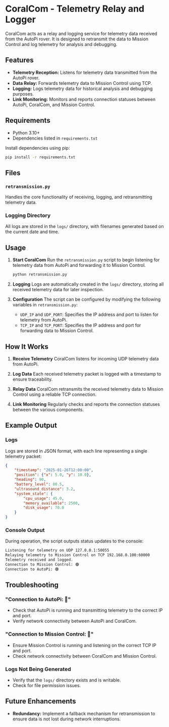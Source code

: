 # CoralCom - Telemetry Relay and Logger

CoralCom acts as a relay and logging service for telemetry data received from the AutoPi rover. It is designed to retransmit the data to Mission Control and log telemetry for analysis and debugging.

## Features

- **Telemetry Reception:** Listens for telemetry data transmitted from the AutoPi rover.
- **Data Relay:** Forwards telemetry data to Mission Control using TCP.
- **Logging:** Logs telemetry data for historical analysis and debugging purposes.
- **Link Monitoring:** Monitors and reports connection statuses between AutoPi, CoralCom, and Mission Control.

## Requirements

- Python 3.10+
- Dependencies listed in `requirements.txt`

Install dependencies using pip:
```bash
pip install -r requirements.txt
```

## Files

### `retransmission.py`
Handles the core functionality of receiving, logging, and retransmitting telemetry data.

### Logging Directory
All logs are stored in the `logs/` directory, with filenames generated based on the current date and time.

## Usage

1. **Start CoralCom**
   Run the `retransmission.py` script to begin listening for telemetry data from AutoPi and forwarding it to Mission Control.

   ```bash
   python retransmission.py
   ```

2. **Logging**
   Logs are automatically created in the `logs/` directory, storing all received telemetry data for later inspection.

3. **Configuration**
   The script can be configured by modifying the following variables in `retransmission.py`:

   - `UDP_IP` and `UDP_PORT`: Specifies the IP address and port to listen for telemetry from AutoPi.
   - `TCP_IP` and `TCP_PORT`: Specifies the IP address and port for forwarding data to Mission Control.

## How It Works

1. **Receive Telemetry**
   CoralCom listens for incoming UDP telemetry data from AutoPi.

2. **Log Data**
   Each received telemetry packet is logged with a timestamp to ensure traceability.

3. **Relay Data**
   CoralCom retransmits the received telemetry data to Mission Control using a reliable TCP connection.

4. **Link Monitoring**
   Regularly checks and reports the connection statuses between the various components.

## Example Output

### Logs
Logs are stored in JSON format, with each line representing a single telemetry packet:
```json
{
    "timestamp": "2025-01-26T12:00:00",
    "position": {"x": 5.0, "y": 10.0},
    "heading": 90,
    "battery_level": 80.5,
    "ultrasound_distance": 3.2,
    "system_state": {
        "cpu_usage": 45.0,
        "memory_available": 2500,
        "disk_usage": 70.0
    }
}
```

### Console Output
During operation, the script outputs status updates to the console:
```bash
Listening for telemetry on UDP 127.0.0.1:50055
Relaying telemetry to Mission Control on TCP 192.168.0.100:60000
Telemetry received and logged.
Connection to Mission Control: 🟢
Connection to AutoPi: 🟢
```

## Troubleshooting

### "Connection to AutoPi: 🔴"
- Check that AutoPi is running and transmitting telemetry to the correct IP and port.
- Verify network connectivity between AutoPi and CoralCom.

### "Connection to Mission Control: 🔴"
- Ensure Mission Control is running and listening on the correct TCP IP and port.
- Check network connectivity between CoralCom and Mission Control.

### Logs Not Being Generated
- Verify that the `logs/` directory exists and is writable.
- Check for file permission issues.

## Future Enhancements

- **Redundancy:** Implement a fallback mechanism for retransmission to ensure data is not lost during network interruptions.

